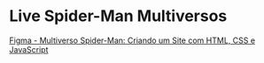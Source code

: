# Live Spider-Man Multiversos

[Figma - Multiverso Spider-Man: Criando um Site com HTML, CSS e JavaScript](https://www.figma.com/design/GjvdE0uob68X6pEHqw2pY8/Multiverse-Spider-Man?node-id=1-17&node-type=canvas&t=q01LfERKBYS29KAT-0)
